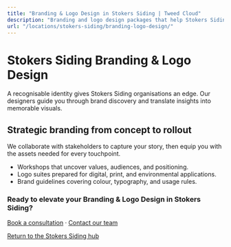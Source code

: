 ```yaml
---
title: "Branding & Logo Design in Stokers Siding | Tweed Cloud"
description: "Branding and logo design packages that help Stokers Siding organisations stand out."
url: "/locations/stokers-siding/branding-logo-design/"
---
```


# Stokers Siding Branding & Logo Design

A recognisable identity gives Stokers Siding organisations an edge. Our designers guide you through brand discovery and translate insights into memorable visuals.

## Strategic branding from concept to rollout

We collaborate with stakeholders to capture your story, then equip you with the assets needed for every touchpoint.

- Workshops that uncover values, audiences, and positioning.
- Logo suites prepared for digital, print, and environmental applications.
- Brand guidelines covering colour, typography, and usage rules.

### Ready to elevate your Branding & Logo Design in Stokers Siding?

[Book a consultation](/consultation/) · [Contact our team](/contact/)

[Return to the Stokers Siding hub](/locations/stokers-siding/)
